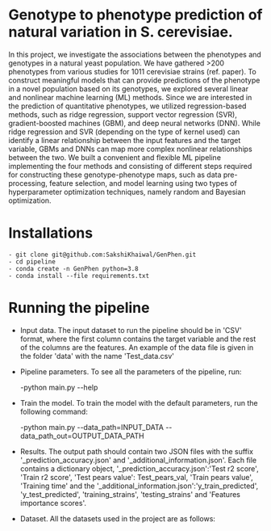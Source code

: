 # Genotype to phenotype prediction of natural variation in S. cerevisiae.

In this project, we investigate the associations between the phenotypes and genotypes in a natural yeast population. We have gathered >200 phenotypes from various studies for 1011 cerevisiae strains (ref. paper). To construct meaningful models that can provide predictions of the phenotype in a novel population based on its genotypes, we explored several linear and nonlinear machine learning (ML) methods. Since we are interested in the prediction of quantitative phenotypes, we utilized regression-based methods, such as ridge regression, support vector regression (SVR), gradient-boosted machines (GBM), and deep neural networks (DNN). While ridge regression and SVR (depending on the type of kernel used) can identify a linear relationship between the input features and the target variable, GBMs and DNNs can map more complex nonlinear relationships between the two. We built a convenient and flexible ML pipeline implementing the four methods and consisting of different steps required for constructing these genotype-phenotype maps, such as data pre-processing, feature selection, and model learning using two types of hyperparameter optimization techniques, namely random and Bayesian optimization.


# Installations
```
- git clone git@github.com:SakshiKhaiwal/GenPhen.git
- cd pipeline
- conda create -n GenPhen python=3.8
- conda install --file requirements.txt
```


# Running the pipeline

</details>

- Input data.
The input dataset to run the pipeline should be in 'CSV' format, where the first column contains the target variable and the rest of the columns are the features. An example of the data file is given in the folder 'data' with the name 'Test_data.csv'

- Pipeline parameters.
To see all the parameters of the pipeline, run:

   -python main.py --help

- Train the model. 
To train the model with the default parameters, run the following command:

   -python main.py  --data_path=INPUT_DATA --data_path_out=OUTPUT_DATA_PATH

- Results.
The output path should contain two JSON files with the suffix '_prediction_accuracy.json' and '_additional_information.json'. Each file contains a dictionary object, '_prediction_accuracy.json':'Test r2 score', 'Train r2 score', 'Test pears value': Test_pears_val, 'Train pears value', 'Training time' and the '_additional_information.json':'y_train_predicted', 'y_test_predicted', 'training_strains', 'testing_strains' and 'Features importance scores'.

- Dataset.
All the datasets used in the project are as follows:

